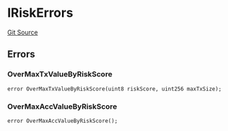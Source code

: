 # IRiskErrors
[Git Source](https://github.com/thrackle-io/tron/blob/703713c2070ab34d0f0fc0114244d5a3fa7ac84a/src/common/IErrors.sol)


## Errors
### OverMaxTxValueByRiskScore

```solidity
error OverMaxTxValueByRiskScore(uint8 riskScore, uint256 maxTxSize);
```

### OverMaxAccValueByRiskScore

```solidity
error OverMaxAccValueByRiskScore();
```

